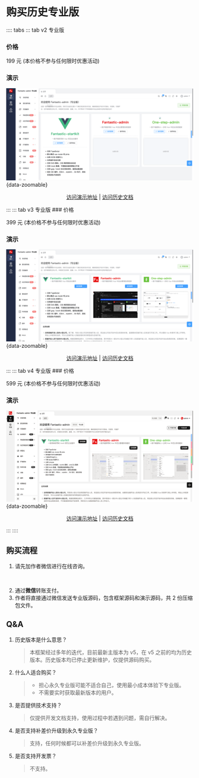 <script setup>
import { withBase } from 'vitepress'
</script>

# 购买历史专业版

:::: tabs
::: tab v2 专业版
### 价格

199 元 (本价格不参与任何限时优惠活动)

### 演示

![](public/v2-pro.png){data-zoomable}

<p align="center">
  <a href="https://fantastic-admin.hurui.me/v2-pro-example/" target="_blank">访问演示地址</a>
  |
  <a href="https://fantastic-admin.hurui.me/v2-docs/" target="_blank">访问历史文档</a>
</p>
:::
::: tab v3 专业版
### 价格

399 元 (本价格不参与任何限时优惠活动)

### 演示

![](public/v3-pro.png){data-zoomable}

<p align="center">
  <a href="https://fantastic-admin.hurui.me/v3-pro-example/" target="_blank">访问演示地址</a>
  |
  <a href="https://fantastic-admin.hurui.me/v3-docs/" target="_blank">访问历史文档</a>
</p>
:::
::: tab v4 专业版
### 价格

599 元 (本价格不参与任何限时优惠活动)

### 演示

![](public/v4-pro.png){data-zoomable}

<p align="center">
  <a href="https://fantastic-admin.hurui.me/v4-pro-example/" target="_blank">访问演示地址</a>
  |
  <a href="https://fantastic-admin.hurui.me/v4-docs/" target="_blank">访问历史文档</a>
</p>
:::
::::


## 购买流程

1. 请先加作者微信进行在线咨询。

<p align="center"><img :src="withBase('/friend-wechat.png')" width="300" /></p>

2. 通过**微信**转账支付。
3. 作者将直接通过微信发送专业版源码，包含框架源码和演示源码，共 2 份压缩包文件。

## Q&A

1. 历史版本是什么意思？

    > 本框架经过多年的迭代，目前最新主版本为 v5，在 v5 之前的均为历史版本。历史版本均已停止更新维护，仅提供源码购买。

2. 什么人适合购买？

    > - 担心永久专业版可能不适合自己，使用最小成本体验下专业版。
    > - 不需要实时获取最新版本的用户。

3. 是否提供技术支持？

    > 仅提供开发文档支持，使用过程中若遇到问题，需自行解决。

4. 是否支持补差价升级到永久专业版？

    > 支持，任何时候都可以补差价升级到永久专业版。

5. 是否支持开发票？

    > 不支持。
